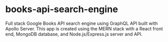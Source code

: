 # books-api-search-engine
Full stack Google Books API search engine using GraphQL API built with Apollo Server. This app is created using the MERN stack with a React front end, MongoDB database, and Node.js/Express.js server and API.
